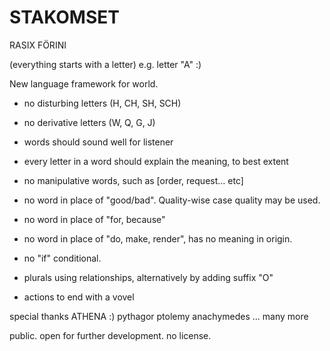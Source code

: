 # STAKOMSET
RASIX FÖRINI

(everything starts with a letter) 
e.g. letter "A" :)

New language framework for world.

- no disturbing letters (H, CH, SH, SCH)
- no derivative letters (W, Q, G, J)
- words should sound well for listener

- every letter in a word should explain the meaning, to best extent
- no manipulative words, such as [order, request... etc]


- no word in place of "good/bad". Quality-wise case quality may be used.
- no word in place of "for, because"
- no word in place of "do, make, render", has no meaning in origin.
- no "if" conditional.


- plurals using relationships, alternatively by adding suffix "O"
- actions to end with a vovel



special thanks
ATHENA :)
pythagor
ptolemy
anachymedes
... many more


public. open for further development. no license.